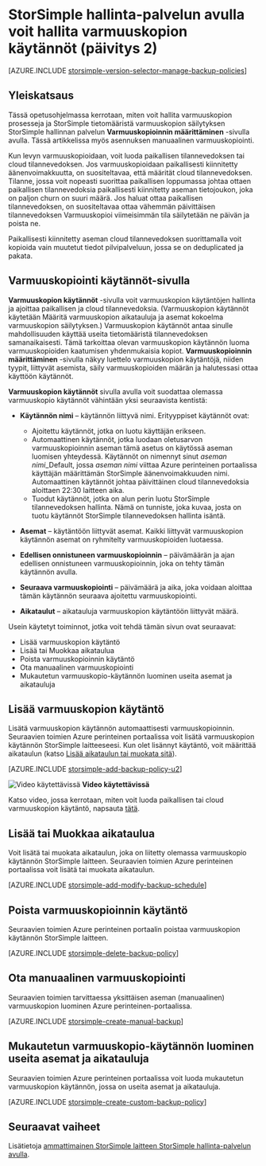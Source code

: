 <properties 
   pageTitle="StorSimple-varmuuskopioinnin käytäntöjen hallinta | Microsoft Azure"
   description="Tässä artikkelissa kerrotaan, miten voit StorSimple hallintapalvelu voit luoda ja hallita manuaalinen varmuuskopiointi varmuuskopion aikatauluja ja varmuuskopion säilytys."
   services="storsimple"
   documentationCenter="NA"
   authors="SharS"
   manager="carmonm"
   editor=""/>
<tags 
   ms.service="storsimple"
   ms.devlang="NA"
   ms.topic="article"
   ms.tgt_pltfrm="NA"
   ms.workload="TBD"
   ms.date="05/10/2016"
   ms.author="v-sharos"/>

# <a name="use-the-storsimple-manager-service-to-manage-backup-policies-update-2"></a>StorSimple hallinta-palvelun avulla voit hallita varmuuskopion käytännöt (päivitys 2)

[AZURE.INCLUDE [storsimple-version-selector-manage-backup-policies](../../includes/storsimple-version-selector-manage-backup-policies.md)]

## <a name="overview"></a>Yleiskatsaus

Tässä opetusohjelmassa kerrotaan, miten voit hallita varmuuskopion prosesseja ja StorSimple tietomääristä varmuuskopion säilytyksen StorSimple hallinnan palvelun **Varmuuskopioinnin määrittäminen** -sivulla avulla. Tässä artikkelissa myös asennuksen manuaalinen varmuuskopiointi.

Kun levyn varmuuskopioidaan, voit luoda paikallisen tilannevedoksen tai cloud tilannevedoksen. Jos varmuuskopioidaan paikallisesti kiinnitetty äänenvoimakkuutta, on suositeltavaa, että määrität cloud tilannevedoksen. Tilanne, jossa voit nopeasti suorittaa paikallisen loppumassa johtaa ottaen paikallisen tilannevedoksia paikallisesti kiinnitetty aseman tietojoukon, joka on paljon churn on suuri määrä. Jos haluat ottaa paikallisen tilannevedoksen, on suositeltavaa ottaa vähemmän päivittäisen tilannevedoksen Varmuuskopioi viimeisimmän tila säilytetään ne päivän ja poista ne.

Paikallisesti kiinnitetty aseman cloud tilannevedoksen suorittamalla voit kopioida vain muutetut tiedot pilvipalveluun, jossa se on deduplicated ja pakata. 

## <a name="the-backup-policies-page"></a>Varmuuskopiointi käytännöt-sivulla

**Varmuuskopion käytännöt** -sivulla voit varmuuskopion käytäntöjen hallinta ja ajoittaa paikallisen ja cloud tilannevedoksia. (Varmuuskopion käytännöt käytetään Määritä varmuuskopion aikatauluja ja asemat kokoelma varmuuskopion säilytyksen.) Varmuuskopion käytännöt antaa sinulle mahdollisuuden käyttää useita tietomääristä tilannevedoksen samanaikaisesti. Tämä tarkoittaa olevan varmuuskopion käytännön luoma varmuuskopioiden kaatumisen yhdenmukaisia kopiot. **Varmuuskopioinnin määrittäminen** -sivulla näkyy luettelo varmuuskopion käytäntöjä, niiden tyypit, liittyvät asemista, säily varmuuskopioiden määrän ja halutessasi ottaa käyttöön käytännöt.

**Varmuuskopion käytännöt** sivulla avulla voit suodattaa olemassa varmuuskopio käytännöt vähintään yksi seuraavista kentistä:

- **Käytännön nimi** – käytännön liittyvä nimi. Erityyppiset käytännöt ovat:

   - Ajoitettu käytännöt, jotka on luotu käyttäjän erikseen.
   - Automaattinen käytännöt, jotka luodaan oletusarvon varmuuskopioinnin aseman tämä asetus on käytössä aseman luomisen yhteydessä. Käytännöt on nimennyt sinut *aseman nimi*_Default, jossa *aseman nimi* viittaa Azure perinteinen portaalissa käyttäjän määrittämän StorSimple äänenvoimakkuuden nimi. Automaattinen käytännöt johtaa päivittäinen cloud tilannevedoksia aloittaen 22:30 laitteen aika.
   - Tuodut käytännöt, jotka on alun perin luotu StorSimple tilannevedoksen hallinta. Nämä on tunniste, joka kuvaa, josta on tuotu käytännöt StorSimple tilannevedoksen hallinta isäntä.

- **Asemat** – käytäntöön liittyvät asemat. Kaikki liittyvät varmuuskopion käytännön asemat on ryhmitelty varmuuskopioiden luotaessa.

- **Edellisen onnistuneen varmuuskopioinnin** – päivämäärän ja ajan edellisen onnistuneen varmuuskopioinnin, joka on tehty tämän käytännön avulla.

- **Seuraava varmuuskopiointi** – päivämäärä ja aika, joka voidaan aloittaa tämän käytännön seuraava ajoitettu varmuuskopiointi.

- **Aikataulut** – aikatauluja varmuuskopion käytäntöön liittyvät määrä.

Usein käytetyt toiminnot, jotka voit tehdä tämän sivun ovat seuraavat:

- Lisää varmuuskopion käytäntö 
- Lisää tai Muokkaa aikataulua 
- Poista varmuuskopioinnin käytäntö 
- Ota manuaalinen varmuuskopiointi 
- Mukautetun varmuuskopio-käytännön luominen useita asemat ja aikatauluja 

## <a name="add-a-backup-policy"></a>Lisää varmuuskopion käytäntö

Lisätä varmuuskopion käytännön automaattisesti varmuuskopioinnin. Seuraavien toimien Azure perinteinen portaalissa voit lisätä varmuuskopion käytännön StorSimple laitteeseesi. Kun olet lisännyt käytäntö, voit määrittää aikataulun (katso [Lisää aikataulun tai muokata sitä](#add-or-modify-a-schedule)).

[AZURE.INCLUDE [storsimple-add-backup-policy-u2](../../includes/storsimple-add-backup-policy-u2.md)]

![Video käytettävissä](./media/storsimple-manage-backup-policies-u2/Video_icon.png) **Video käytettävissä**

Katso video, jossa kerrotaan, miten voit luoda paikallisen tai cloud varmuuskopion käytäntö, napsauta [tätä](https://azure.microsoft.com/documentation/videos/create-storsimple-backup-policies/).


## <a name="add-or-modify-a-schedule"></a>Lisää tai Muokkaa aikataulua

Voit lisätä tai muokata aikataulun, joka on liitetty olemassa varmuuskopio käytännön StorSimple laitteen. Seuraavien toimien Azure perinteinen portaalissa voit lisätä tai muokata aikataulun.

[AZURE.INCLUDE [storsimple-add-modify-backup-schedule](../../includes/storsimple-add-modify-backup-schedule-u2.md)]

## <a name="delete-a-backup-policy"></a>Poista varmuuskopioinnin käytäntö

Seuraavien toimien Azure perinteinen portaalin poistaa varmuuskopion käytännön StorSimple laitteen.

[AZURE.INCLUDE [storsimple-delete-backup-policy](../../includes/storsimple-delete-backup-policy.md)]


## <a name="take-a-manual-backup"></a>Ota manuaalinen varmuuskopiointi

Seuraavien toimien tarvittaessa yksittäisen aseman (manuaalinen) varmuuskopion luominen Azure perinteinen-portaalissa.

[AZURE.INCLUDE [storsimple-create-manual-backup](../../includes/storsimple-create-manual-backup.md)]

## <a name="create-a-custom-backup-policy-with-multiple-volumes-and-schedules"></a>Mukautetun varmuuskopio-käytännön luominen useita asemat ja aikatauluja

Seuraavien toimien Azure perinteinen portaalissa voit luoda mukautetun varmuuskopion käytännön, jossa on useita asemat ja aikatauluja.

[AZURE.INCLUDE [storsimple-create-custom-backup-policy](../../includes/storsimple-create-custom-backup-policy-u2.md)]


## <a name="next-steps"></a>Seuraavat vaiheet

Lisätietoja [ammattimainen StorSimple laitteen StorSimple hallinta-palvelun avulla](storsimple-manager-service-administration.md).
